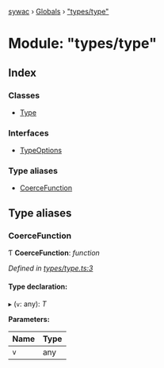 [sywac](../README.md) › [Globals](../globals.md) › ["types/type"](_types_type_.md)

# Module: "types/type"

## Index

### Classes

* [Type](../classes/_types_type_.type.md)

### Interfaces

* [TypeOptions](../interfaces/_types_type_.typeoptions.md)

### Type aliases

* [CoerceFunction](_types_type_.md#coercefunction)

## Type aliases

###  CoerceFunction

Ƭ **CoerceFunction**: *function*

*Defined in [types/type.ts:3](https://github.com/jose-pr/sywac/blob/59b0233/src/types/type.ts#L3)*

#### Type declaration:

▸ (`v`: any): *T*

**Parameters:**

Name | Type |
------ | ------ |
`v` | any |
